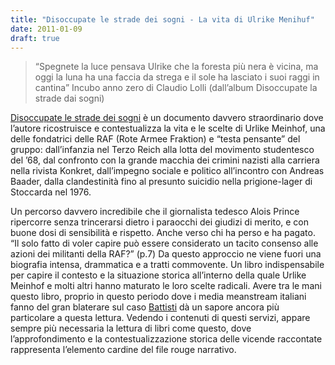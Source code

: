 ```yaml
---
title: "Disoccupate le strade dei sogni - La vita di Ulrike Menihuf"
date: 2011-01-09
draft: true
---
```

>“Spegnete la luce pensava Ulrike
>che la foresta più nera è vicina,
>ma oggi la luna ha una faccia da strega
>e il sole ha lasciato i suoi raggi in cantina”
>Incubo anno zero di Claudio Lolli
(dall’album Disoccupate la strade dai sogni)

[Disoccupate le strade dei sogni](http://www.libreriauniversitaria.it/disoccupate-strade-sogni-vita-ulrike/libro/9788879664288) è un documento davvero straordinario dove l’autore ricostruisce e contestualizza la vita e le scelte di Urlike Meinhof, una delle fondatrici delle RAF (Rote Armee Fraktion) e “testa pensante” del gruppo: dall’infanzia nel Terzo Reich alla lotta del movimento studentesco del ’68, dal confronto con la grande macchia dei crimini nazisti alla carriera nella rivista Konkret, dall’impegno sociale e politico all’incontro con Andreas Baader, dalla clandestinità fino al presunto suicidio nella prigione-lager di Stoccarda nel 1976.

Un percorso davvero incredibile che il giornalista tedesco Alois Prince ripercorre senza trincerarsi dietro i paraocchi dei giudizi di merito, e con buone dosi di sensibilità e rispetto. Anche verso chi ha perso e ha pagato.
“Il solo fatto di voler capire può essere considerato un tacito consenso alle azioni dei militanti della RAF?” (p.7)
Da questo approccio ne viene fuori una biografia intensa, drammatica e a tratti commovente.
Un libro indispensabile per capire il contesto e la situazione storica all’interno della quale Urlike Meinhof e molti altri hanno maturato le loro scelte radicali.
Avere tra le mani questo libro, proprio in questo periodo dove i media meanstream italiani fanno del gran blaterare sul caso [Battisti](http://www.carmillaonline.com/archives/2005/09/001506.html) dà un sapore ancora più particolare a questa lettura. Vedendo i contenuti di questi servizi, appare sempre più necessaria la lettura di libri come questo, dove l’approfondimento e la contestualizzazione storica delle vicende raccontate rappresenta l’elemento cardine del file rouge narrativo.